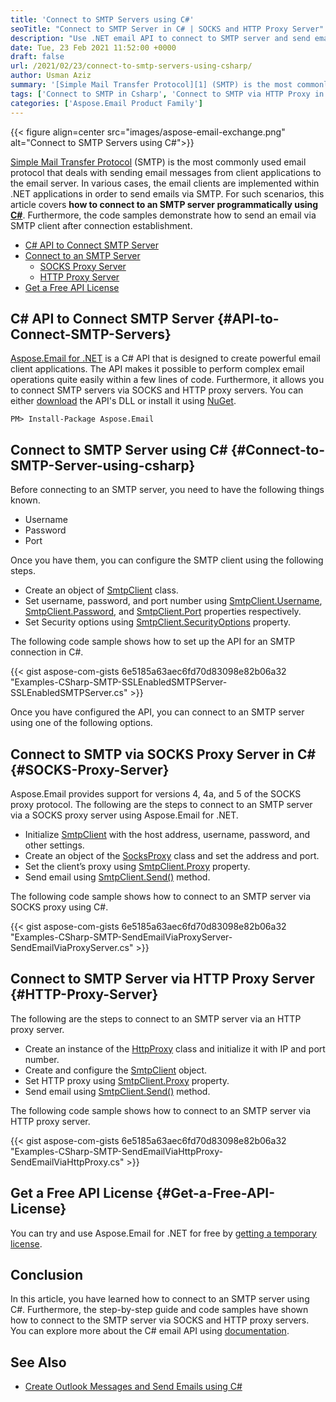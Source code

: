 ```yaml
---
title: 'Connect to SMTP Servers using C#'
seoTitle: "Connect to SMTP Server in C# | SOCKS and HTTP Proxy Server"
description: "Use .NET email API to connect to SMTP server and send emails using C#. Connect to SMTP server via SOCKS or HTTP proxy servers."
date: Tue, 23 Feb 2021 11:52:00 +0000
draft: false
url: /2021/02/23/connect-to-smtp-servers-using-csharp/
author: Usman Aziz
summary: '[Simple Mail Transfer Protocol][1] (SMTP) is the most commonly used email protocol that deals with sending email messages from client applications to the email server. In various cases, the email clients are implemented within .NET applications in order to send emails via SMTP. For such scenarios, this article covers **how to connect to an SMTP server programmatically using C#**. Furthermore, the code samples demonstrate how to send an email via SMTP client after connection establishment.'
tags: ['Connect to SMTP in Csharp', 'Connect to SMTP via HTTP Proxy in Csharp', 'Connect to SMTP via SOCKS Proxy in Csharp']
categories: ['Aspose.Email Product Family']
---
```




{{< figure align=center src="images/aspose-email-exchange.png" alt="Connect to SMTP Servers using C#">}}


[Simple Mail Transfer Protocol][2] (SMTP) is the most commonly used email protocol that deals with sending email messages from client applications to the email server. In various cases, the email clients are implemented within .NET applications in order to send emails via SMTP. For such scenarios, this article covers **how to connect to an SMTP server programmatically using [C#][3]**. Furthermore, the code samples demonstrate how to send an email via SMTP client after connection establishment.

*   [C# API to Connect SMTP Server][4]
*   [Connect to an SMTP Server][5]
    *   [SOCKS Proxy Server][6]
    *   [HTTP Proxy Server][7]
*   [Get a Free API License][8]

## C# API to Connect SMTP Server {#API-to-Connect-SMTP-Servers}

[Aspose.Email for .NET][9] is a C# API that is designed to create powerful email client applications. The API makes it possible to perform complex email operations quite easily within a few lines of code. Furthermore, it allows you to connect SMTP servers via SOCKS and HTTP proxy servers. You can either [download][10] the API's DLL or install it using [NuGet][11].

```
PM> Install-Package Aspose.Email
```

## Connect to SMTP Server using C# {#Connect-to-SMTP-Server-using-csharp}

Before connecting to an SMTP server, you need to have the following things known.

*   Username
*   Password
*   Port

Once you have them, you can configure the SMTP client using the following steps.

*   Create an object of [SmtpClient][12] class.
*   Set username, password, and port number using [SmtpClient.Username][13], [SmtpClient.Password][14], and [SmtpClient.Port][15] properties respectively.
*   Set Security options using [SmtpClient.SecurityOptions][16] property.

The following code sample shows how to set up the API for an SMTP connection in C#.

{{< gist aspose-com-gists 6e5185a63aec6fd70d83098e82b06a32 "Examples-CSharp-SMTP-SSLEnabledSMTPServer-SSLEnabledSMTPServer.cs" >}}

Once you have configured the API, you can connect to an SMTP server using one of the following options.

## Connect to SMTP via SOCKS Proxy Server in C# {#SOCKS-Proxy-Server}

Aspose.Email provides support for versions 4, 4a, and 5 of the SOCKS proxy protocol. The following are the steps to connect to an SMTP server via a SOCKS proxy server using Aspose.Email for .NET.

*   Initialize [SmtpClient][17] with the host address, username, password, and other settings.
*   Create an object of the [SocksProxy][18] class and set the address and port.
*   Set the client’s proxy using [SmtpClient.Proxy][19] property.
*   Send email using [SmtpClient.Send()][20] method.

The following code sample shows how to connect to an SMTP server via SOCKS proxy using C#.

{{< gist aspose-com-gists 6e5185a63aec6fd70d83098e82b06a32 "Examples-CSharp-SMTP-SendEmailViaProxyServer-SendEmailViaProxyServer.cs" >}}

## Connect to SMTP Server via HTTP Proxy Server {#HTTP-Proxy-Server}

The following are the steps to connect to an SMTP server via an HTTP proxy server.

*   Create an instance of the [HttpProxy][21] class and initialize it with IP and port number.
*   Create and configure the [SmtpClient][22] object.
*   Set HTTP proxy using [SmtpClient.Proxy][23] property.
*   Send email using [SmtpClient.Send()][24] method.

The following code sample shows how to connect to an SMTP server via HTTP proxy server.

{{< gist aspose-com-gists 6e5185a63aec6fd70d83098e82b06a32 "Examples-CSharp-SMTP-SendEmailViaHttpProxy-SendEmailViaHttpProxy.cs" >}}

## Get a Free API License {#Get-a-Free-API-License}

You can try and use Aspose.Email for .NET for free by [getting a temporary license][25].

## Conclusion

In this article, you have learned how to connect to an SMTP server using C#. Furthermore, the step-by-step guide and code samples have shown how to connect to the SMTP server via SOCKS and HTTP proxy servers. You can explore more about the C# email API using [documentation][26].

## See Also

*   [Create Outlook Messages and Send Emails using C#][27]




[1]: https://en.wikipedia.org/wiki/Simple_Mail_Transfer_Protocol
[2]: https://en.wikipedia.org/wiki/Simple_Mail_Transfer_Protocol
[3]: https://docs.fileformat.com/programming/cs/
[4]: #API-to-Connect-SMTP-Servers
[5]: #Connect-to-SMTP-Server-using-csharp
[6]: #SOCKS-Proxy-Server
[7]: #HTTP-Proxy-Server
[8]: #Get-a-Free-API-License
[9]: https://products.aspose.com/email/net
[10]: https://downloads.aspose.com/email/net
[11]: https://nuget.org/packages/Aspose.Email
[12]: https://apireference.aspose.com/email/net/aspose.email.clients.smtp/smtpclient
[13]: https://apireference.aspose.com/email/net/aspose.email.clients/emailclient/properties/username
[14]: https://apireference.aspose.com/email/net/aspose.email.clients/emailclient/properties/password
[15]: https://apireference.aspose.com/email/net/aspose.email.clients/emailclient/properties/port
[16]: https://apireference.aspose.com/email/net/aspose.email.clients/emailclient/properties/securityoptions
[17]: https://apireference.aspose.com/net/email/aspose.email.clients.smtp/smtpclient
[18]: https://apireference.aspose.com/email/net/aspose.email.clients/socksproxy
[19]: https://apireference.aspose.com/net/email/aspose.email.clients/proxy
[20]: https://apireference.aspose.com/email/net/aspose.email.clients.smtp.smtpclient/send/methods/5
[21]: https://apireference.aspose.com/email/net/aspose.email.clients/httpproxy
[22]: https://apireference.aspose.com/net/email/aspose.email.clients.smtp/smtpclient
[23]: https://apireference.aspose.com/email/net/aspose.email.clients/emailclient/properties/proxy
[24]: https://apireference.aspose.com/email/net/aspose.email.clients.smtp.smtpclient/send/methods/5
[25]: https://purchase.aspose.com/temporary-license
[26]: https://docs.aspose.com/email/net/
[27]: https://blog.aspose.com/2020/01/23/create-send-outlook-email-eml-msg-csharp-net-core/





